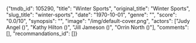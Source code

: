 {"tmdb_id": 105290, "title": "Winter Sports", "original_title": "Winter Sports", "slug_title": "winter-sports", "date": "1970-10-01", "genre": "", "score": "0.0/10", "synopsis": "", "image": "/img/default-cover.png", "actors": ["Judy Angel ()", "Kathy Hilton ()", "Jill Jameson ()", "Orrin North ()"], "comments": [], "recommandations_id": []}